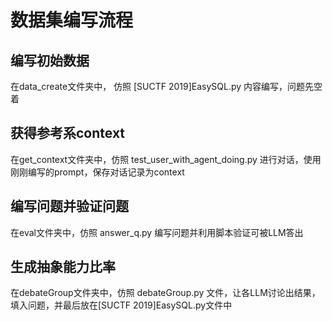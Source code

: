 # 数据集编写流程

## 编写初始数据
在data_create文件夹中， 仿照 [SUCTF 2019]EasySQL.py 内容编写，问题先空着

## 获得参考系context
在get_context文件夹中，仿照 test_user_with_agent_doing.py 进行对话，使用刚刚编写的prompt，保存对话记录为context

## 编写问题并验证问题
在eval文件夹中，仿照 answer_q.py 编写问题并利用脚本验证可被LLM答出

## 生成抽象能力比率
在debateGroup文件夹中，仿照 debateGroup.py 文件，让各LLM讨论出结果，填入问题，并最后放在[SUCTF 2019]EasySQL.py文件中
